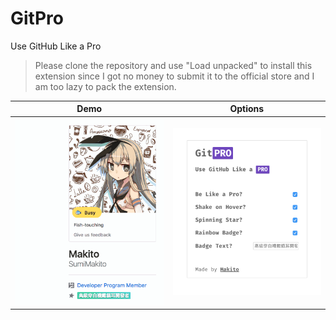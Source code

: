 # GitPro

Use GitHub Like a Pro

> Please clone the repository and use "Load unpacked" to install this extension
> since I got no money to submit it to the official store and I am too lazy to 
> pack the extension. 

|Demo|Options|
|:-:|:-:|
|![Demo](_art/demo.gif)|![Options](_art/options.png)|